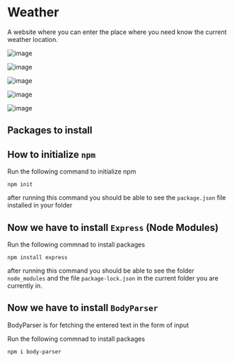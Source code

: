 # Weather
A website where you can enter the place where you need know the current weather location.


![image](https://user-images.githubusercontent.com/94986564/209655326-8e836743-1f22-426b-bde4-cbbdacb3606e.png)


![image](https://user-images.githubusercontent.com/94986564/209655115-57633eaf-0c90-4541-9749-f790ba2c36df.png)




![image](https://user-images.githubusercontent.com/94986564/209654803-a96c0b83-8512-4cbe-a701-2fcc0e8742f0.png)


![image](https://user-images.githubusercontent.com/94986564/209655026-f0eb3a68-4e26-4d24-ad2f-bb1d1cb4bfed.png)



![image](https://user-images.githubusercontent.com/94986564/209655001-5c68d0e2-8619-468f-bdc1-fa3f50e33fe4.png)

Packages to install 
---

How to initialize `npm`
---

Run the following command to initialize npm

`npm init`

after running this command you should be able to see the `package.json` file installed in your folder

Now we have to install `Express` (Node Modules)
---

Run the following commnad to install packages

`npm install express`

after running this command you should be able to see the folder `node_modules` and the file `package-lock.json` in the current folder you are currently in.

Now we have to install `BodyParser`
--
<p>BodyParser is for fetching the entered text in the form of input<p>

Run the following commnad to install packages

`npm i body-parser`
